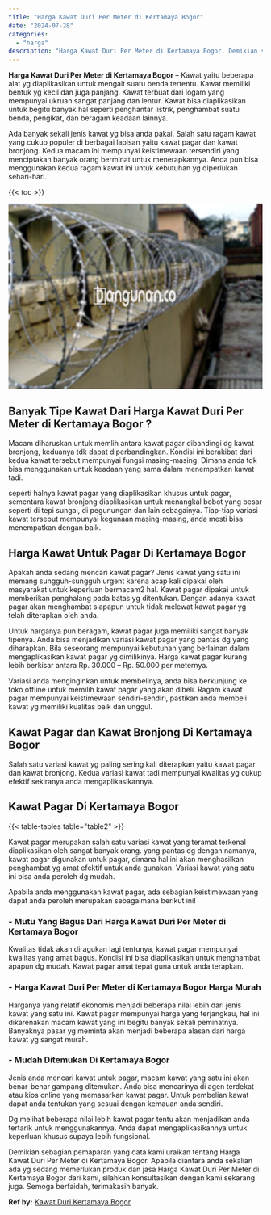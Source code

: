 ```yaml
---
title: "Harga Kawat Duri Per Meter di Kertamaya Bogor"
date: "2024-07-28"
categories: 
  - "harga"
description: "Harga Kawat Duri Per Meter di Kertamaya Bogor. Demikian sebagian pemaparan yang data kami uraikan tentang Harga Kawat Duri Per Meter di Kertamaya Bogor. Apab..."
---
```


**Harga Kawat Duri Per Meter di Kertamaya Bogor** – Kawat yaitu beberapa alat yg diaplikasikan untuk mengait suatu benda tertentu. Kawat memiliki bentuk yg kecil dan juga panjang. Kawat terbuat dari logam yang mempunyai ukruan sangat panjang dan lentur. Kawat bisa diaplikasikan untuk begitu banyak hal seperti penghantar listrik, penghambat suatu benda, pengikat, dan beragam keadaan lainnya.

Ada banyak sekali jenis kawat yg bisa anda pakai. Salah satu ragam kawat yang cukup populer di berbagai lapisan yaitu kawat pagar dan kawat bronjong. Kedua macam ini mempunyai keistimewaan tersendiri yang menciptakan banyak orang berminat untuk menerapkannya. Anda pun bisa menggunakan kedua ragam kawat ini untuk kebutuhan yg diperlukan sehari-hari.

{{< toc >}}

![Harga Kawat Duri Per Meter di Kertamaya Bogor](/images/jual-kawat-murah49.png)

## Banyak Tipe Kawat Dari Harga Kawat Duri Per Meter di Kertamaya Bogor ?

Macam diharuskan untuk memlih antara kawat pagar dibandingi dg kawat bronjong, keduanya tdk dapat diperbandingkan. Kondisi ini berakibat dari kedua kawat tersebut mempunyai fungsi masing-masing. Dimana anda tdk bisa menggunakan untuk keadaan yang sama dalam menempatkan kawat tadi.

seperti halnya kawat pagar yang diaplikasikan khusus untuk pagar, sementara kawat bronjong diaplikasikan untuk menangkal bobot yang besar seperti di tepi sungai, di pegunungan dan lain sebagainya. Tiap-tiap variasi kawat tersebut mempunyai kegunaan masing-masing, anda mesti bisa menempatkan dengan baik.

## Harga Kawat Untuk Pagar Di Kertamaya Bogor

Apakah anda sedang mencari kawat pagar? Jenis kawat yang satu ini memang sungguh-sungguh urgent karena acap kali dipakai oleh masyarakat untuk keperluan bermacam2 hal. Kawat pagar dipakai untuk memberikan penghalang pada batas yg ditentukan. Dengan adanya kawat pagar akan menghambat siapapun untuk tidak melewat kawat pagar yg telah diterapkan oleh anda.

Untuk harganya pun beragam, kawat pagar juga memiliki sangat banyak tipenya. Anda bisa menjadikan variasi kawat pagar yang pantas dg yang diharapkan. Bila seseorang mempunyai kebutuhan yang berlainan dalam mengaplikasikan kawat pagar yg dimilikinya. Harga kawat pagar kurang lebih berkisar antara Rp. 30.000 – Rp. 50.000 per meternya.

Variasi anda menginginkan untuk membelinya, anda bisa berkunjung ke toko offline untuk memilih kawat pagar yang akan dibeli. Ragam kawat pagar mempunyai keistimewaan sendiri-sendiri, pastikan anda membeli kawat yg memiliki kualitas baik dan unggul.

## Kawat Pagar dan Kawat Bronjong Di Kertamaya Bogor

Salah satu variasi kawat yg paling sering kali diterapkan yaitu kawat pagar dan kawat bronjong. Kedua variasi kawat tadi mempunyai kwalitas yg cukup efektif sekiranya anda mengaplikasikannya.

## Kawat Pagar Di Kertamaya Bogor

{{< table-tables table="table2" >}}

Kawat pagar merupakan salah satu variasi kawat yang teramat terkenal diaplikasikan oleh sangat banyak orang. yang pantas dg dengan namanya, kawat pagar digunakan untuk pagar, dimana hal ini akan menghasilkan penghambat yg amat efektif untuk anda gunakan. Variasi kawat yang satu ini bisa anda peroleh dg mudah.

Apabila anda menggunakan kawat pagar, ada sebagian keistimewaan yang dapat anda peroleh merupakan sebagaimana berikut ini!

### \- Mutu Yang Bagus Dari Harga Kawat Duri Per Meter di Kertamaya Bogor

Kwalitas tidak akan diragukan lagi tentunya, kawat pagar mempunyai kwalitas yang amat bagus. Kondisi ini bisa diaplikasikan untuk menghambat apapun dg mudah. Kawat pagar amat tepat guna untuk anda terapkan.

### \- Harga Kawat Duri Per Meter di Kertamaya Bogor Harga Murah

Harganya yang relatif ekonomis menjadi beberapa nilai lebih dari jenis kawat yang satu ini. Kawat pagar mempunyai harga yang terjangkau, hal ini dikarenakan macam kawat yang ini begitu banyak sekali peminatnya. Banyaknya pasar yg meminta akan menjadi beberapa alasan dari harga kawat yg sangat murah.

### \- Mudah Ditemukan Di Kertamaya Bogor

Jenis anda mencari kawat untuk pagar, macam kawat yang satu ini akan benar-benar gampang ditemukan. Anda bisa mencarinya di agen terdekat atau kios online yang memasarkan kawat pagar. Untuk pembelian kawat dapat anda tentukan yang sesuai dengan kemauan anda sendiri.

Dg melihat beberapa nilai lebih kawat pagar tentu akan menjadikan anda tertarik untuk menggunakannya. Anda dapat mengaplikasikannya untuk keperluan khusus supaya lebih fungsional.

Demikian sebagian pemaparan yang data kami uraikan tentang Harga Kawat Duri Per Meter di Kertamaya Bogor. Apabila diantara anda sekalian ada yg sedang memerlukan produk dan jasa Harga Kawat Duri Per Meter di Kertamaya Bogor dari kami, silahkan konsultasikan dengan kami sekarang juga. Semoga berfaidah, terimakasih banyak.

**Ref by:** [Kawat Duri Kertamaya Bogor](https://id.wikipedia.org/wiki/Kawat)
